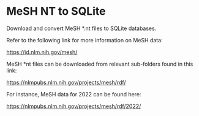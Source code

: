 # MeSH NT to SQLite

Download and convert MeSH *.nt files to SQLite databases.

Refer to the following link for more information on MeSH data:

https://id.nlm.nih.gov/mesh/

MeSH *nt files can be downloaded from relevant sub-folders found in this link:

https://nlmpubs.nlm.nih.gov/projects/mesh/rdf/

For instance, MeSH data for 2022 can be found here:

https://nlmpubs.nlm.nih.gov/projects/mesh/rdf/2022/
